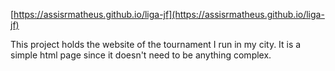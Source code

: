 [https://assisrmatheus.github.io/liga-jf](https://assisrmatheus.github.io/liga-jf)

This project holds the website of the tournament I run in my city. It is a simple html page since it doesn't need to be anything complex.
